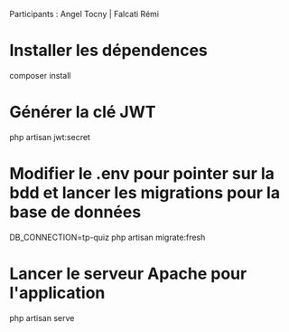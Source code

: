 Participants : Angel Tocny | Falcati Rémi

# Installer les dépendences
composer install

# Générer la clé JWT
php artisan jwt:secret

#  Modifier le .env pour pointer sur la bdd et lancer les migrations pour la base de données
DB_CONNECTION=tp-quiz
php artisan migrate:fresh


# Lancer le serveur Apache pour l'application
php artisan serve
